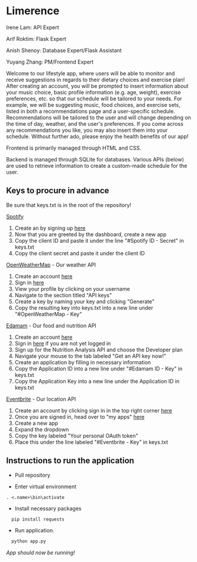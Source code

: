 # Limerence
Irene Lam: API Expert

Arif Roktim: Flask Expert

Anish Shenoy: Database Expert/Flask Assistant

Yuyang Zhang: PM/Frontend Expert

Welcome to our lifestyle app, where users will be able to monitor and receive suggestions in regards to their dietary choices and exercise plan! After creating an account, you will be prompted to insert information about your music choice, basic profile information (e.g. age, weight), exercise preferences, etc. so that our schedule will be tailored to your needs. For example, we will be suggesting music, food choices, and exercise sets, listed in both a recommendations page and a user-specific schedule. Recommendations will be tailored to the user and will change depending on the time of day, weather, and the user's preferences. If you come across any recommendations you like, you may also insert them into your schedule. Without further ado, please enjoy the health benefits of our app!

Frontend is primarily managed through HTML and CSS.

Backend is managed through SQLite for databases. Various APIs (below) are used to retrieve information to create a custom-made schedule for the user.

## Keys to procure in advance

Be sure that keys.txt is in the root of the repository!

[Spotify](https://www.spotify.com/us/)
1. Create an by signing up [here](https://beta.developer.spotify.com/dashboard/)
2. Now that you are greeted by the dashboard, create a new app
3. Copy the client ID and paste it under the line "#Spotify ID - Secret" in keys.txt
4. Copy the client secret and paste it under the client ID

[OpenWeatherMap](https://openweathermap.org/api) - Our weather API
1. Create an account [here](https://home.openweathermap.org/users/sign_up)
2. Sign in [here](https://home.openweathermap.org/users/sign_in)
3. View your profile by clicking on your username
4. Navigate to the section titled "API keys"
5. Create a key by naming your key and clicking "Generate"
6. Copy the resulting key into keys.txt into a new line under "#OpenWeatherMap - Key"

[Edamam](https://www.edamam.com/) - Our food and nutrition API
1. Create an account [here](https://www.edamam.com/signup)
2. Sign in [here](https://www.edamam.com/login?return=/) if you are not yet logged in
3. Sign up for the Nutrition Analysis API and choose the Developer plan
4. Navigate your mouse to the tab labeled "Get an API key now!"
5. Create an application by filling in necessary information
6. Copy the Application ID into a new line under "#Edamam ID - Key" in keys.txt
7. Copy the Application Key into a new line under the Application ID in keys.txt

[Eventbrite](https://foursquare.com/) - Our location API
1. Create an account by clicking sign in in the top right corner [here](https://www.eventbrite.com/developer/v3/)
2. Once you are signed in, head over to "my apps" [here](https://www.eventbrite.com/myaccount/apps/)
3. Create a new app
4. Expand the dropdown
5. Copy the key labeled "Your personal OAuth token"
6. Place this under the line labeled "#Eventbrite - Key" in keys.txt

## Instructions to run the application
- Pull repository

- Enter virtual environment

```
. <.name>\bin\activate
```

- Install necessary packages

```python
  pip install requests
```

- Run application.

```python
  python app.py
```

*App should now be running!*
